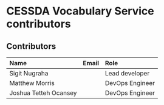 # CESSDA Vocabulary Service contributors

## Contributors

Name            | Email                     | Role
:---            | :---                      | :---
Sigit Nugraha | <sigit DOT nugraha AT gesis DOT org >  | Lead developer
Matthew Morris | <matthew DOT morris AT cessda DOT eu>   | DevOps Engineer
Joshua Tetteh Ocansey | <joshua DOT ocansey AT cessda DOT eu >  | DevOps Engineer
